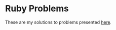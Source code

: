 # Ruby Problems

These are my solutions to problems presented [here](https://adriann.github.io/programming_problems.html).
